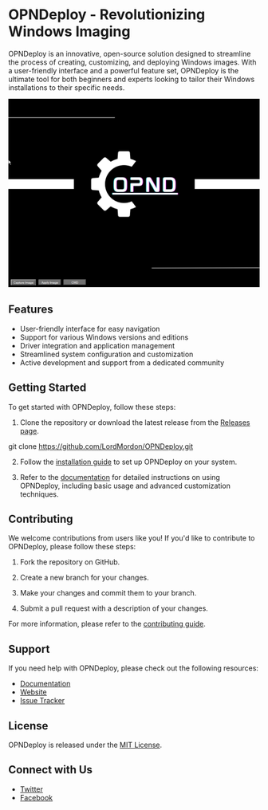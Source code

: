 # OPNDeploy - Revolutionizing Windows Imaging

OPNDeploy is an innovative, open-source solution designed to streamline the process of creating, customizing, and deploying Windows images. With a user-friendly interface and a powerful feature set, OPNDeploy is the ultimate tool for both beginners and experts looking to tailor their Windows installations to their specific needs.

![OPNDeploy Screenshot](./screenshot.png)

## Features

- User-friendly interface for easy navigation
- Support for various Windows versions and editions
- Driver integration and application management
- Streamlined system configuration and customization
- Active development and support from a dedicated community

## Getting Started

To get started with OPNDeploy, follow these steps:

1. Clone the repository or download the latest release from the [Releases page](https://github.com/LordMordon/OPNDeploy/releases).

git clone https://github.com/LordMordon/OPNDeploy.git

2. Follow the [installation guide](./INSTALL.md) to set up OPNDeploy on your system.

3. Refer to the [documentation](./DOCS.md) for detailed instructions on using OPNDeploy, including basic usage and advanced customization techniques.

## Contributing

We welcome contributions from users like you! If you'd like to contribute to OPNDeploy, please follow these steps:

1. Fork the repository on GitHub.

2. Create a new branch for your changes.

3. Make your changes and commit them to your branch.

4. Submit a pull request with a description of your changes.

For more information, please refer to the [contributing guide](./CONTRIBUTING.md).

## Support

If you need help with OPNDeploy, please check out the following resources:

- [Documentation](./DOCS.md)
- [Website](https://opndeploy.com)
- [Issue Tracker](https://github.com/LordMordon/OPNDeploy/issues)

## License

OPNDeploy is released under the [MIT License](./LICENSE).

## Connect with Us

- [Twitter](https://twitter.com/OPNDeploy)
- [Facebook](https://www.facebook.com/people/Morgan-Opndeployment/pfbid0Tor2sRNoYiLgSLka333EGeS25r66ZgNjYsnYuMWRocq4iSTkknzWrHTjrzyEqyvBl/)
